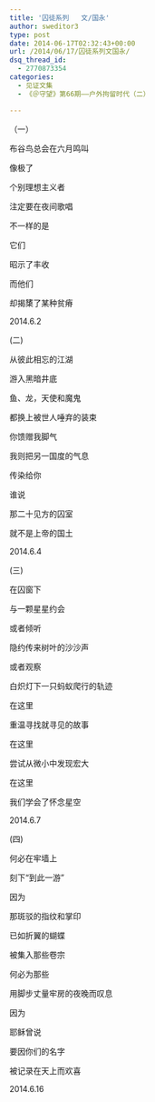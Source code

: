 ```yaml
---
title: '囚徒系列   文/国永'
author: sweditor3
type: post
date: 2014-06-17T02:32:43+00:00
url: /2014/06/17/囚徒系列文国永/
dsq_thread_id:
  - 2770873354
categories:
  - 见证文集
  - 《＠守望》第66期——户外拘留时代（二）

---
```

（一）

布谷鸟总会在六月鸣叫
  
像极了
  
个别理想主义者
  
注定要在夜间歌唱
  
不一样的是
  
它们
  
昭示了丰收
  
而他们
  
却揭橥了某种贫瘠

2014.6.2

(二)

从彼此相忘的江湖
  
游入黑暗井底
  
鱼、龙，天使和魔鬼
  
都换上被世人唾弃的装束
  
你馈赠我脚气
  
我则把另一国度的气息
  
传染给你
  
谁说
  
那二十见方的囚室
  
就不是上帝的国土

2014.6.4

(三)

在囚窗下
  
与一颗星星约会
  
或者倾听
  
隐约传来树叶的沙沙声
  
或者观察
  
白炽灯下一只蚂蚁爬行的轨迹
  
在这里
  
重温寻找就寻见的故事
  
在这里
  
尝试从微小中发现宏大
  
在这里
  
我们学会了怀念星空
  
2014.6.7
  
(四)

何必在牢墙上
  
刻下“到此一游”
  
因为
  
那斑驳的指纹和掌印
  
已如折翼的蝴蝶
  
被集入那些卷宗
  
何必为那些
  
用脚步丈量牢房的夜晚而叹息
  
因为
  
耶稣曾说
  
要因你们的名字
  
被记录在天上而欢喜

2014.6.16